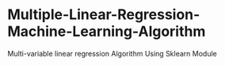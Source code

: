 # Multiple-Linear-Regression-Machine-Learning-Algorithm

Multi-variable linear regression Algorithm Using Sklearn Module
